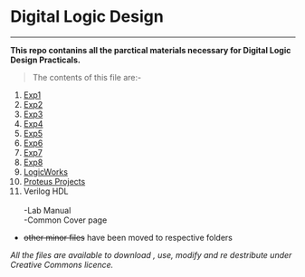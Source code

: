 # Digital Logic Design
---
**This repo contanins all the parctical materials necessary for Digital Logic Design Practicals.**
>The contents of this file are:-

1. <a href="https://github.com/bimal-parajuli/dld/tree/main/Exp1">Exp1</a>
2. <a href="https://github.com/bimal-parajuli/dld/tree/main/Exp2">Exp2</a>
2. <a href="https://github.com/bimal-parajuli/dld/tree/main/EXP3">Exp3</a>
3. <a href="https://github.com/bimal-parajuli/dld/tree/main/Exp4">Exp4</a>
4. <a href="https://github.com/bimal-parajuli/dld/tree/main/Exp5">Exp5</a>
5. <a href="https://github.com/bimal-parajuli/dld/tree/main/Exp6">Exp6</a>
6. <a href="https://github.com/bimal-parajuli/dld/tree/main/Exp7">Exp7</a>
7. <a href="https://github.com/bimal-parajuli/dld/tree/main/Exp8">Exp8</a>
8. <a href="https://github.com/bimal-parajuli/dld/tree/main/Logic%20Works">LogicWorks</a>
9. <a href="https://github.com/bimal-parajuli/dld/tree/main/Proteus_projects">Proteus Projects</a>
10. Verilog HDL\
&nbsp;\
-Lab Manual\
-Common Cover page 
- ~~other minor files~~ have been moved to respective folders

*All the files are available to download , use, modify and re destribute under Creative Commons licence.*
